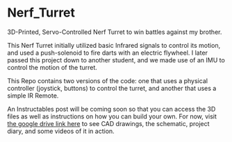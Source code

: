 # Nerf_Turret
3D-Printed, Servo-Controlled Nerf Turret to win battles against my brother. 

This Nerf Turret initially utilized basic Infrared signals to control its motion, and used a push-solenoid to fire darts with an electric flywheel. 
I later passed this project down to another student, and we made use of an IMU to control the motion of the turret. 

This Repo contains two versions of the code: one that uses a physical controller (joystick, buttons) to control the turret, and another that uses a simple IR Remote. 

An Instructables post will be coming soon so that you can access the 3D files as well as instructions on how you can build your own. For now, visit [the google drive link here]([url](https://drive.google.com/drive/folders/197Ub9znjn6BjNCWjJ8uUZEM8LKh2ExhF?usp=sharing)) to see CAD drawings, the schematic, project diary, and some videos of it in action. 
